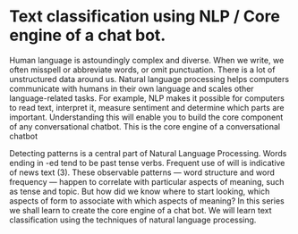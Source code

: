 <h1>Text classification using NLP / Core engine of a chat bot.</h1>
Human language is astoundingly complex and diverse. When we write, we often misspell or abbreviate words, or omit punctuation. There is a lot of unstructured data around us. Natural language processing helps computers communicate with humans in their own language and scales other language-related tasks. For example, NLP makes it possible for computers to read text, interpret it, measure sentiment and determine which parts are important. Understanding this will enable you to build the core component of any conversational chatbot. This is the core engine of a conversational chatbot

Detecting patterns is a central part of Natural Language Processing. Words ending in -ed tend to be past tense verbs. Frequent use of will is indicative of news text (3). These observable patterns — word structure and word frequency — happen to correlate with particular aspects of meaning, such as tense and topic. But how did we know where to start looking, which aspects of form to associate with which aspects of meaning? In this series we shall learn to create the core engine of a chat bot. We will learn text classification using the techniques of natural language processing.
